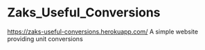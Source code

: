 # Zaks_Useful_Conversions
https://zaks-useful-conversions.herokuapp.com/
A simple website providing unit conversions
